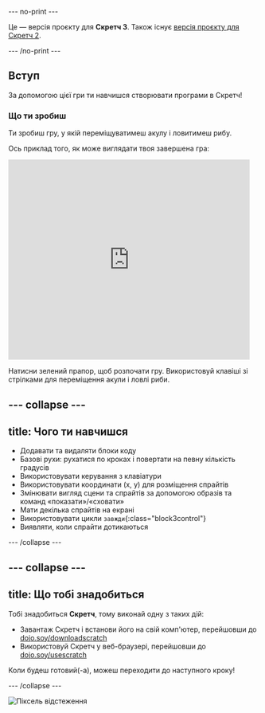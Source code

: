 \--- no-print \---

Це — версія проєкту для **Скретч 3**. Також існує [версія проєкту для Скретч 2](https://projects.raspberrypi.org/en/projects/cd-beginner-scratch-sushi-scratch2).

\--- /no-print \---

## Вступ

За допомогою цієї гри ти навчишся створювати програми в Скретч!

### Що ти зробиш

Ти зробиш гру, у якій переміщуватимеш акулу і ловитимеш рибу.

Ось приклад того, як може виглядати твоя завершена гра:

<div class="scratch-preview">
  <iframe allowtransparency="true" width="485" height="402" src="https://scratch.mit.edu/projects/embed/205355052/?autostart=false" frameborder="0"></iframe>
</div>

Натисни зелений прапор, щоб розпочати гру. Використовуй клавіші зі стрілками для переміщення акули і ловлі риби.

## \--- collapse \---

## title: Чого ти навчишся

+ Додавати та видаляти блоки коду
+ Базові рухи: рухатися по кроках і повертати на певну кількість градусів
+ Використовувати керування з клавіатури
+ Використовувати координати (x, y) для розміщення спрайтів
+ Змінювати вигляд сцени та спрайтів за допомогою образів та команд «показати»/«сховати»
+ Мати декілька спрайтів на екрані
+ Використовувати цикли `завжди`{:class="block3control"}
+ Виявляти, коли спрайти дотикаються

\--- /collapse \---

## \--- collapse \---

## title: Що тобі знадобиться

Тобі знадобиться **Скретч**, тому виконай одну з таких дій:

+ Завантаж Скретч і встанови його на свій комп'ютер, перейшовши до [dojo.soy/downloadscratch](http://dojo.soy/downloadscratch)
+ Використовуй Скретч у веб-браузері, перейшовши до [dojo.soy/usescratch](http://dojo.soy/usescratch)

Коли будеш готовий(-а), можеш переходити до наступного кроку!

\--- /collapse \---

![Піксель відстеження](http://code.org/api/hour/begin_coderdojo_sushi.png)